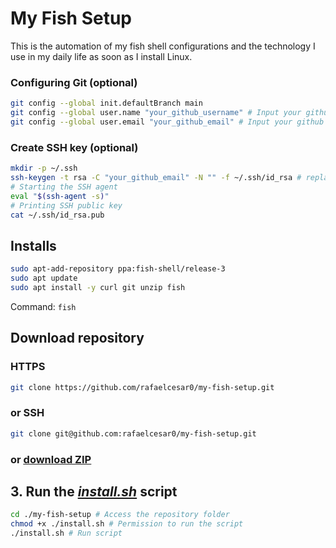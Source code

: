 # My Fish Setup

This is the automation of my fish shell configurations and the technology I use in my daily life as soon as I install Linux.

### Configuring Git (optional)

```bash
git config --global init.defaultBranch main
git config --global user.name "your_github_username" # Input your github username
git config --global user.email "your_github_email" # Input your github email
```

### Create SSH key (optional)

```bash
mkdir -p ~/.ssh
ssh-keygen -t rsa -C "your_github_email" -N "" -f ~/.ssh/id_rsa # replace "your_github_email"
# Starting the SSH agent
eval "$(ssh-agent -s)"
# Printing SSH public key
cat ~/.ssh/id_rsa.pub
```


## Installs

<!-- ### [Fish Shell](https://github.com/fish-shell/fish-shell) and [Oh-My-Fish](https://github.com/oh-my-fish/oh-my-fish) -->

```sh
sudo apt-add-repository ppa:fish-shell/release-3
sudo apt update
sudo apt install -y curl git unzip fish
```

Command: `fish`

## Download repository

### HTTPS

```bash
git clone https://github.com/rafaelcesar0/my-fish-setup.git
```
### or SSH

```bash
git clone git@github.com:rafaelcesar0/my-fish-setup.git
```
### or <b><u>[download ZIP](https://github.com/rafaelcesar0/my-fish-setup/archive/refs/heads/main.zip)</u></b>


## 3. Run the [*install.sh*](https://github.com/rafaelcesar0/my-fish-setup/blob/main/install.sh) script

```bash
cd ./my-fish-setup # Access the repository folder
chmod +x ./install.sh # Permission to run the script
./install.sh # Run script
```
